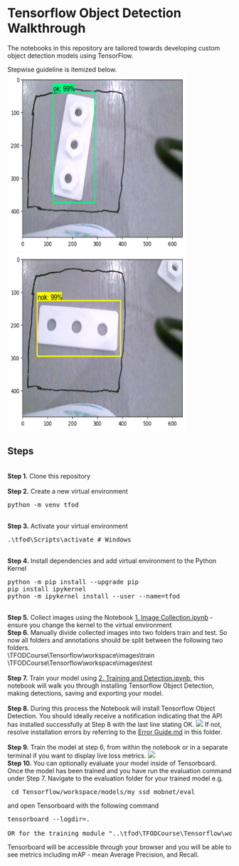 # Tensorflow Object Detection Walkthrough
<p>The notebooks in this repository are tailored towards developing custom object detection models using TensorFlow.

<p>Stepwise guideline is itemized below.<br> 

<img width="400" height="400" src="https://github.com/fibamzy/TensorFlow_Object_Detection/blob/main/output_samples/OK.png?raw=true">
<img width="400" height="400" src="https://github.com/fibamzy/TensorFlow_Object_Detection/blob/main/output_samples/NOK.png?raw=true">

## Steps
<br />
<b>Step 1.</b> Clone this repository
<br/><br/>
<b>Step 2.</b> Create a new virtual environment 
<pre>
python -m venv tfod
</pre> 
<br/>
<b>Step 3.</b> Activate your virtual environment
<pre>
.\tfod\Scripts\activate # Windows 
</pre>
<br/>
<b>Step 4.</b> Install dependencies and add virtual environment to the Python Kernel
<pre>
python -m pip install --upgrade pip
pip install ipykernel
python -m ipykernel install --user --name=tfod
</pre>
<br/>
<b>Step 5.</b> Collect images using the Notebook <a href="https://github.com/fibamzy/TensorFlow_Object_Detection/blob/main/1.%20Image%20Collection.ipynb">1. Image Collection.ipynb</a> - ensure you change the kernel to the virtual environment
<br/>
<b>Step 6.</b> Manually divide collected images into two folders train and test. So now all folders and annotations should be split between the following two folders. <br/>
\TFODCourse\Tensorflow\workspace\images\train<br />
\TFODCourse\Tensorflow\workspace\images\test
<br/><br/>
<b>Step 7.</b> Train your model using <a href="https://github.com/fibamzy/TensorFlow_Object_Detection/blob/main/2.%20Training%20and%20Detection.ipynb">2. Training and Detection.ipynb</a>, this notebook will walk you through installing Tensorflow Object Detection, making detections, saving and exporting your model. 
<br /><br/>
<b>Step 8.</b> During this process the Notebook will install Tensorflow Object Detection. You should ideally receive a notification indicating that the API has installed successfully at Step 8 with the last line stating OK.  
<img src="https://i.imgur.com/FSQFo16.png">
If not, resolve installation errors by referring to the <a href="https://github.com/fibamzy/TensorFlow_Object_Detection/blob/main/Error%20Guide.md">Error Guide.md</a> in this folder.
<br /> <br/>
<b>Step 9.</b> Train the model at step 6, from within the notebook or in a separate terminal if you want to display live loss metrics. 
<img src="https://i.imgur.com/K0wLO57.png"> 
<br />
<b>Step 10.</b> You can optionally evaluate your model inside of Tensorboard. Once the model has been trained and you have run the evaluation command under Step 7. Navigate to the evaluation folder for your trained model e.g. 
<pre> cd Tensorflow/workspace/models/my_ssd_mobnet/eval</pre> 
and open Tensorboard with the following command
<pre>tensorboard --logdir=. <br>
OR for the training module "..\tfod\TFODCourse\Tensorflow\workspace\models\my_ssd_mobnet_5\train>tensorboard --logdir=."</pre>
Tensorboard will be accessible through your browser and you will be able to see metrics including mAP - mean Average Precision, and Recall.
<br />
